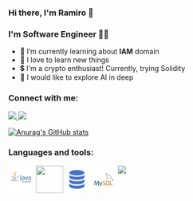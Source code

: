 ### Hi there, I'm Ramiro 👋

### I'm Software Engineer 👨‍💻

- 🌱 I’m currently learning about **IAM** domain
- 🔭 I love to learn new things
- 💲 I'm a crypto enthusiast! Currently, trying Solidity 
- 🤖 I would like to explore AI in deep

### Connect with me:

  <a href="https://www.linkedin.com/in/ramiro-alarcon/">
    <img src="https://img.shields.io/badge/linkedin-%230077B5.svg?&style=for-the-badge&logo=linkedin&logoColor=white" />
  </a>
  <a href="mailto:rramiro88@gmail.com">
    <img src="https://img.shields.io/badge/Gmail-D14836?style=for-the-badge&logo=gmail&logoColor=white" />
  </a>

<br />

[![Anurag's GitHub stats](https://github-readme-stats.vercel.app/api?username=rramiro88&count_private=true&show_icons=true&hide_border=true)](https://github.com/anuraghazra/github-readme-stats)

### Languages and tools:
<img align="left" height="55" src="https://raw.githubusercontent.com/github/explore/80688e429a7d4ef2fca1e82350fe8e3517d3494d/topics/java/java.png" width="55"/>
<img align="left" height="55" src="https://spring.io/images/spring-logo-9146a4d3298760c2e7e49595184e1975.svg" width="55"/>
<img align="left" width="55px" src="https://raw.githubusercontent.com/github/explore/80688e429a7d4ef2fca1e82350fe8e3517d3494d/topics/sql/sql.png" />
<img align="left" width="55px" src="https://raw.githubusercontent.com/github/explore/80688e429a7d4ef2fca1e82350fe8e3517d3494d/topics/mysql/mysql.png" />
<img align="left" src="https://camo.githubusercontent.com/d9b91b24eea40183b2898642da3330b8edf130fa1da7b5fa7eb08f3962806dc3/687474703a2f2f622e636f6e74656e742e77736f322e636f6d2f73697465732f616c6c2f636f6d6d6f6e2f696d616765732f70726f647563742d6c6f676f732f6964656e746974792d7365727665722e737667" />
